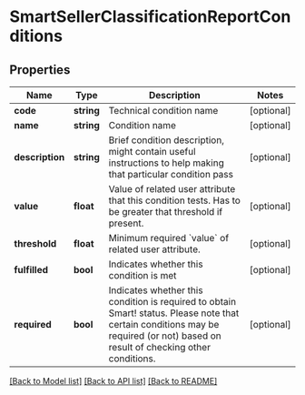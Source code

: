 # SmartSellerClassificationReportConditions

## Properties
Name | Type | Description | Notes
------------ | ------------- | ------------- | -------------
**code** | **string** | Technical condition name | [optional] 
**name** | **string** | Condition name | [optional] 
**description** | **string** | Brief condition description, might contain useful instructions to help making that particular condition pass | [optional] 
**value** | **float** | Value of related user attribute that this condition tests. Has to be greater that threshold if present. | [optional] 
**threshold** | **float** | Minimum required &#x60;value&#x60; of related user attribute. | [optional] 
**fulfilled** | **bool** | Indicates whether this condition is met | [optional] 
**required** | **bool** | Indicates whether this condition is required to obtain Smart! status. Please note that certain conditions may be required (or not) based on result of checking other conditions. | [optional] 

[[Back to Model list]](../../README.md#documentation-for-models) [[Back to API list]](../../README.md#documentation-for-api-endpoints) [[Back to README]](../../README.md)

